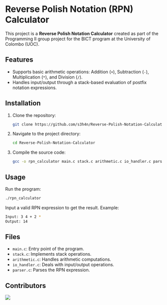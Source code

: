 # Reverse Polish Notation (RPN) Calculator

This project is a **Reverse Polish Notation Calculator** created as part of the Programming II group project for the BICT program at the University of Colombo (UOC).

## Features
- Supports basic arithmetic operations: Addition (`+`), Subtraction (`-`), Multiplication (`*`), and Division (`/`).
- Handles input/output through a stack-based evaluation of postfix notation expressions.

## Installation

1. Clone the repository:
   ```bash
   git clone https://github.com/s3h4n/Reverse-Polish-Notation-Calculator.git
   ```
2. Navigate to the project directory:
   ```bash
   cd Reverse-Polish-Notation-Calculator
   ```
3. Compile the source code:
   ```bash
   gcc -o rpn_calculator main.c stack.c arithmetic.c io_handler.c parser.c
   ```

## Usage

Run the program:
```bash
./rpn_calculator
```
Input a valid RPN expression to get the result. Example:
```bash
Input: 3 4 + 2 *
Output: 14
```

## Files
- `main.c`: Entry point of the program.
- `stack.c`: Implements stack operations.
- `arithmetic.c`: Handles arithmetic computations.
- `io_handler.c`: Deals with input/output operations.
- `parser.c`: Parses the RPN expression.

## Contributors

<a href="https://github.com/s3h4n/Reverse-Polish-Notation-Calculator/graphs/contributors">
  <img src="https://contrib.rocks/image?repo=s3h4n/Reverse-Polish-Notation-Calculator" />
</a>
